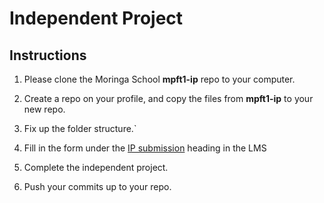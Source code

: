 # Independent Project

## Instructions
  1) Please clone the Moringa School **mpft1-ip** repo to your computer.

  2) Create a repo on your profile, and copy the files from **mpft1-ip** to your new repo.
  
  3) Fix up the folder structure.`

  4) Fill in the form under the [IP submission](http://moringaprep-ft.herokuapp.com/#10.html) heading in the LMS

  5) Complete the independent project.
  
  6) Push your commits up to your repo.
